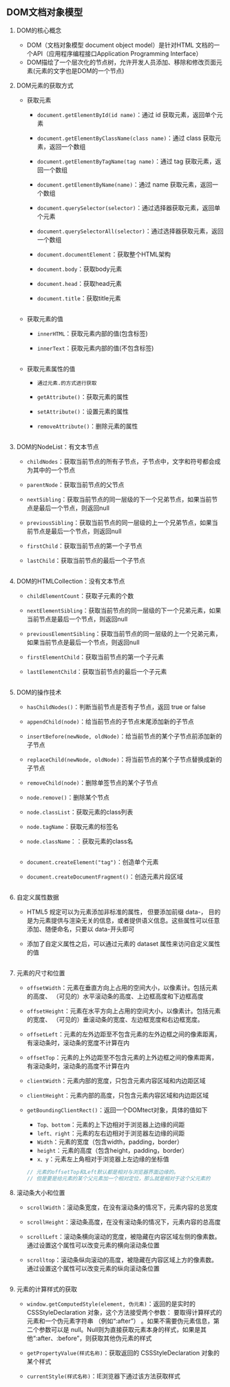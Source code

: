 ## DOM文档对象模型

1. DOM的核心概念

   * DOM（文档对象模型 document object model）是针对HTML 文档的一个API（应用程序编程接口Application Programming Interface）
   * DOM描绘了一个层次化的节点树，允许开发人员添加、移除和修改页面元素(元素的文字也是DOM的一个节点)

2. DOM元素的获取方式

   * 获取元素
     * `document.getElementById(id name)`：通过 id 获取元素，返回单个元素

     * `document.getElementByClassName(class name)`：通过 class 获取元素，返回一个数组

     * `document.getElementByTagName(tag name)`：通过 tag 获取元素，返回一个数组

     * `document.getElementByName(name)`：通过 name 获取元素，返回一个数组

     * `document.querySelector(selector)`：通过选择器获取元素，返回单个元素

     * `document.querySelectorAll(selector)`：通过选择器获取元素，返回一个数组

     * `document.documentElement`：获取整个HTML架构

     * `document.body`：获取body元素

     * `document.head`：获取head元素

     * `document.title`：获取title元素

       ```js
       ```

       

   * 获取元素的值

     * `innerHTML`：获取元素内部的值(包含标签)

     * `innerText`：获取元素内部的值(不包含标签)

       ```js
       ```

       

   * 获取元素属性的值

     * `通过元素.的方式进行获取`

     * `getAttribute()`：获取元素的属性

     * `setAttribute()`：设置元素的属性

     * `removeAttribute()`：删除元素的属性

       ```js
       ```

       

3. DOM的NodeList：有文本节点

   * `childNodes`：获取当前节点的所有子节点，子节点中，文字和符号都会成为其中的一个节点

   * `parentNode`：获取当前节点的父节点

   * `nextSibling`：获取当前节点的同一层级的下一个兄弟节点，如果当前节点是最后一个节点，则返回null

   * `previousSibling`：获取当前节点的同一层级的上一个兄弟节点，如果当前节点是最后一个节点，则返回null

   * `firstChild`：获取当前节点的第一个子节点

   * `lastChild`：获取当前节点的最后一个子节点

     ```js
     ```

     

4. DOM的HTMLCollection：没有文本节点

   * `childElementCount`：获取子元素的个数

   * `nextElementSibling`：获取当前节点的同一层级的下一个兄弟元素，如果当前节点是最后一个节点，则返回null

   * `previousElementSibling`：获取当前节点的同一层级的上一个兄弟元素，如果当前节点是最后一个节点，则返回null

   * `firstElementChild`：获取当前节点的第一个子元素

   * `lastElementChild`：获取当前节点的最后一个子元素

     ```js
     ```

     

5. DOM的操作技术

   * `hasChildNodes()`：判断当前节点是否有子节点，返回 true or false

   * `appendChild(node)`：给当前节点的子节点末尾添加新的子节点

   * `insertBefore(newNode, oldNode)`：给当前节点的某个子节点前添加新的子节点

   * `replaceChild(newNode, oldNode)`：将当前节点的某个子节点替换成新的子节点

   * `removeChild(node)`：删除单签节点的某个子节点

   * `node.remove()`：删除某个节点

   * `node.classList`：获取元素的class列表

   * `node.tagName`：获取元素的标签名

   * `node.className`：：获取元素的class名

     ```js
     ```

   * `document.createElement("tag")`：创造单个元素

   * `document.createDocumentFragment()`：创造元素片段区域

     ```js
     ```

     

6. 自定义属性数据

   * HTML5 规定可以为元素添加非标准的属性， 但要添加前缀 data-， 目的是为元素提供与渲染无关的信息，或者提供语义信息。这些属性可以任意添加、随便命名，只要以 data-开头即可

   * 添加了自定义属性之后，可以通过元素的 dataset 属性来访问自定义属性的值

     ```js
     ```

     

7. 元素的尺寸和位置

   * `offsetWidth`：元素在垂直方向上占用的空间大小，以像素计。包括元素的高度、 （可见的）水平滚动条的高度、上边框高度和下边框高度

   * `offsetHeight`：元素在水平方向上占用的空间大小，以像素计。包括元素的宽度、 （可见的）垂滚动条的宽度、左边框宽度和右边框宽度。

   * `offsetLeft`：元素的左外边距至不包含元素的左外边框之间的像素距离，有滚动条时，滚动条的宽度不计算在内

   * `offsetTop`：元素的上外边距至不包含元素的上外边框之间的像素距离，有滚动条时，滚动条的高度不计算在内

   * `clientWidth`：元素内部的宽度，只包含元素内容区域和内边距区域

   * `clientHeight`：元素内部的高度，只包含元素内容区域和内边距区域

   * `getBoundingClientRect()`：返回一个DOMtect对象，具体的值如下

     * `Top、bottom`：元素的上下边相对于浏览器上边缘的间距
     * `left、right`：元素的左右边相对于浏览器左边缘的间距
     * `Width`：元素的宽度（包含width，padding，border）
     * `height`：元素的高度（包含height，padding，border）
     * `x、y`：元素左上角相对于浏览器上左边缘的坐标值
     
     ```js
     // 元素的offsetTop和Left默认都是相对与浏览器界面边缘的。
     // 但是要是给元素的某个父元素加一个相对定位，那么就是相对于这个父元素的
     
     ```
     
     

8. 滚动条大小和位置

   * `scrollWidth`：滚动条宽度，在没有滚动条的情况下，元素内容的总宽度 

   * `scrollHeight`：滚动条高度，在没有滚动条的情况下，元素内容的总高度 

   * `scrollLeft`：滚动条横向滚动的宽度，被隐藏在内容区域左侧的像素数。通过设置这个属性可以改变元素的横向滚动条位置

   * `scrolltop`：滚动条纵向滚动的高度，被隐藏在内容区域上方的像素数。通过设置这个属性可以改变元素的纵向滚动条位置

     ```js
     
     ```
     

9. 元素的计算样式的获取

   * `window.getComputedStyle(element, 伪元素)`：返回的是实时的 CSSStyleDeclaration 对象，这个方法接受两个参数： 要取得计算样式的元素和一个伪元素字符串 （例如“:after”） 。如果不需要伪元素信息，第二个参数可以是 null。Null则为直接获取元素本身的样式，如果是其他“:after、:before”，则获取其他伪元素的样式

   * `getPropertyValue(样式名称)`：获取返回的 CSSStyleDeclaration 对象的某个样式

   * `currentStyle(样式名称)`：IE浏览器下通过该方法获取样式

     ```js
     ```

     